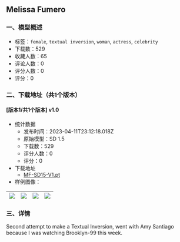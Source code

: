 ## Melissa Fumero
### 一、模型概述

- 标签：`female`, `textual inversion`, `woman`, `actress`, `celebrity`
- 下载数：529
- 收藏人数：65
- 评论人数：0
- 评分人数：0
- 评分：0

### 二、下载地址（共1个版本）

#### [版本1/共1个版本] v1.0

- 统计数据
  - 发布时间：2023-04-11T23:12:18.018Z
  - 原始模型：SD 1.5
  - 下载数：529
  - 评分人数：0
  - 评分：0
- 下载地址
  - [MF-SD15-V1.pt](https://civitai.com/api/download/models/43135)
- 样例图像：

| <img src="https://image.civitai.com/xG1nkqKTMzGDvpLrqFT7WA/d86059fa-7377-46a6-87eb-bf5cdf61af00/width=450/472886.jpeg" /> | <img src="https://image.civitai.com/xG1nkqKTMzGDvpLrqFT7WA/2e18a7f7-e3c9-4e14-619a-7af6376cb500/width=450/472885.jpeg" /> | <img src="https://image.civitai.com/xG1nkqKTMzGDvpLrqFT7WA/3856a3f3-31fa-441c-725d-76d8cc168300/width=450/472884.jpeg" /> | <img src="https://image.civitai.com/xG1nkqKTMzGDvpLrqFT7WA/1d41a67e-2560-4565-a7ca-7a6e53e07800/width=450/472887.jpeg" /> |
| ---- | ---- | ---- | ---- |


### 三、详情
<p>Second attempt to make a Textual Inversion, went with Amy Santiago because I was watching Brooklyn-99 this week. </p>